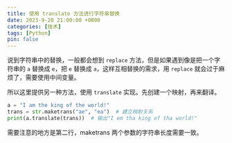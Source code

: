 ```yaml
---
title: 使用 translate 方法进行字符串替换
date: 2023-9-28 21:00:00 +0800
categories: [技术]
tags: [Python]
pin: false
---
```


说到字符串中的替换，一般都会想到 `replace` 方法，但是如果遇到像是把一个字符串的 `a` 替换成 `e`，把 `e` 替换成 `a`，这样互相替换的需求，用 `replace` 就会过于麻烦了，需要使用中间变量。

所以这里提供另一种方法，使用 `translate` 实现。先创建一个映射，再来翻译。

```python
a = "I am the king of the world!"
trans = str.maketrans("ae", "ea")  # 建立映射关系
print(a.translate(trans))  # 输出"I em tha king of tha world!"

```

需要注意的地方是第二行，maketrans 两个参数的字符串长度需要一致。